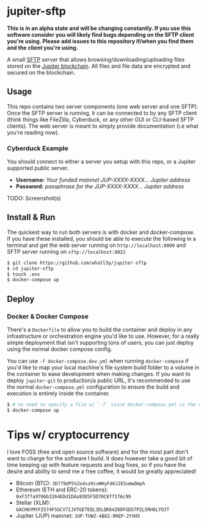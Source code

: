 # jupiter-sftp

**This is in an alpha state and will be changing constantly. If you use this software consider you will likely find bugs depending on the SFTP client you're using. Please add issues to this repository if/when you find them and the client you're using.**

A small [SFTP](https://www.ssh.com/academy/ssh/sftp) server that allows browsing/downloading/uploading files stored on the [Jupiter blockchain](https://gojupiter.tech). All files and file data are encrypted and secured on the blockchain.

## Usage

This repo contains two server components (one web server and one SFTP). Once the SFTP server is running, it can be connected to by any SFTP client (think things like FileZilla, Cyberduck, or any other GUI or CLI-based SFTP clients). The web server is meant to simply provide documentation (i.e what you're reading now).

### Cyberduck Example

You should connect to either a server you setup with this repo, or a Jupiter supported public server.

- **Username:** _Your funded mainnet JUP-XXXX-XXXX... Jupiter address_
- **Password:** _passphrase for the JUP-XXXX-XXXX... Jupiter address_

TODO: Screenshot(s)

## Install & Run

The quickest way to run both servers is with docker and docker-compose. If you have these installed, you should be able to execute the following in a terminal and get the web server running on `http://localhost:8000` and SFTP server running on `sftp://localhost:8022`

```sh
$ git clone https://github.com/whatl3y/jupiter-sftp
$ cd jupiter-sftp
$ touch .env
$ docker-compose up
```

## Deploy

### Docker & Docker Compose

There's a `Dockerfile` to allow you to build the container and deploy in any infrastructure or orchestration engine you'd like to use. However, for a really simple deployment that isn't supporting tons of users, you can just deploy using the normal docker compose config.

You can use `-f docker-compose.dev.yml` when running `docker-compose` if you'd like to map your local machine's file system build folder to a volume in the container to ease development when making changes. If you want to deploy `jupiter-git` to production/a public URL, it's recommended to use the normal `docker-compose.yml` configuration to ensure the build and execution is entirely inside the container.

```sh
$ # no need to specify a file w/ `-f` since docker-compose.yml is the default
$ docker-compose up
```

# Tips w/ cryptocurrency

I love FOSS (free and open source software) and for the most part don't want to charge for the software I build. It does however take a good bit of time keeping up with feature requests and bug fixes, so if you have the desire and ability to send me a free coffee, it would be greatly appreciated!

- Bitcoin (BTC): `3D779dP5SZo4szHivWHyFd6J2ESumwDmph`
- Ethereum (ETH and ERC-20 tokens): `0xF3ffa9706b3264EDd1DAa93D5F5D70C8f71fAc99`
- Stellar (XLM): `GACH6YMYFZ574FSGCV7IJXTGETEQL3DLQK64Z6DFGD57PZL5RH6LYOJT`
- Jupiter (JUP) mainnet: `JUP-TUWZ-4B8Z-9REP-2YVH5`
